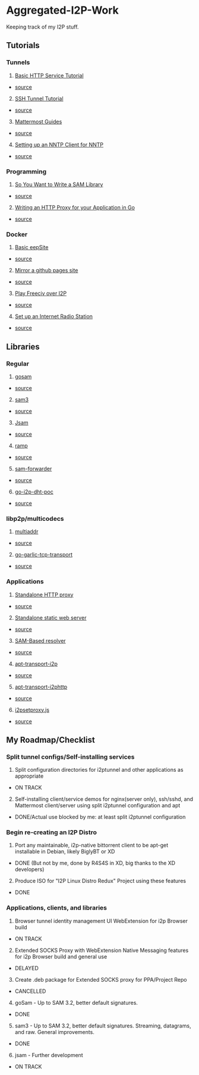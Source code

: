 Aggregated-I2P-Work
===================

Keeping track of my I2P stuff.

Tutorials
---------

### Tunnels

 1. [Basic HTTP Service Tutorial](https://eyedeekay.github.io/basic-tunnel-tutorial)
  * [source](https://github.com/eyedeekay/basic-tunnel-tutorial)
 2. [SSH Tunnel Tutorial](https://eyedeekay.github.io/i2p-ssh-config)
  * [source](https://github.com/eyedeekay/i2p-ssh-config)
 3. [Mattermost Guides](https://eyedeekay.github.io/i2p-mattermost-destkop)
  * [source](https://github.com/eyedeekay/i2p-mattermost-desktop)
 4. [Setting up an NNTP Client for NNTP](https://eyedeekay.github.io/i2p-nntp-client)
  * [source](https://github.com/eyedeekay/i2p-nntp-client)

### Programming

 1. [So You Want to Write a SAM Library](https://eyedeekay.github.io/So-You-Want-To-Write-A-SAM-Library)
  * [source](https://github.com/eyedeekay/So-You-Want-To-Write-A-SAM-Library)
 2. [Writing an HTTP Proxy for your Application in Go](https://eyedeekay.github.io/httptunnel/)
  * [source](https://github.com/eyedeekay/httptunnel)

### Docker

 1. [Basic eepSite](https://j-tt.github.io/r-i2p-wiki/articles/i2p-docker-services/BasicStaticeepSite.html)
  * [source](https://github.com/eyedeekay/basic-eepsite)
 2. [Mirror a github pages site](https://j-tt.github.io/r-i2p-wiki/articles/i2p-docker-services/GithubPagesMirror.html)
  * [source](https://github.com/eyedeekay/github-eepsite)
 3. [Play Freeciv over I2P](https://j-tt.github.io/r-i2p-wiki/articles/i2p-docker-services/FreecivServerClient.html)
  * [source](https://github.com/eyedeekay/freeciv-tunnels)
 4. [Set up an Internet Radio Station](https://j-tt.github.io/r-i2p-wiki/articles/i2p-docker-services/GithubPagesMirror.html)
  * [source](https://github.com/eyedeekay/pirateradio)

Libraries
---------

### Regular

 1. [gosam](https://godoc.org/github.com/eyedeekay/gosam)
  * [source](https://github.com/eyedeekay/gosam)
 2. [sam3](https://godoc.org/github.com/eyedeekay/sam3)
  * [source](https://github.com/eyedeekay/sam3)
 3. [Jsam](https://godoc.org/github.com/eyedeekay/Jsam)
  * [source](https://github.com/eyedeekay/Jsam)
 4. [ramp](https://godoc.org/github.com/eyedeekay/ramp)
  * [source](https://github.com/eyedeekay/ramp)
 5. [sam-forwarder](https://godoc.org/github.com/eyedeekay/sam-forwarder)
  * [source](https://github.com/eyedeekay/sam-forwarder)
 6. [go-i2p-dht-poc](https://godoc.org/github.com/RTradeLtd/tor-dht-poc/go-i2p-dht-poc)
  * [source](https://github.com/RTradeLtd/tor-dht-poc)

### libp2p/multicodecs

 1. [multiaddr](https://godoc.org/github.com/RTradeLtd/multiaddr)
  * [source](https://github.com/RTradeLtd/multiaddr)
 2. [go-garlic-tcp-transport](https://godoc.org/github.com/RTradeLtd/go-garlic-tcp-transport)
  * [source](https://github.com/RTradeLtd/go-garlic-tcp-transport)


### Applications

 1. [Standalone HTTP proxy](https://godoc.org/github.com/eyedeekay/httptunnel)
  * [source](https://github.com/eyedeekay/httptunnel)
 2. [Standalone static web server](https://godoc.org/github.com/eyedeekay/eephttpd)
  * [source](https://github.com/eyedeekay/eephttpd)
 3. [SAM-Based resolver](https://godoc.com/github.com/eyedeekay/geti2p64)
  * [source](https://github.com/eyedeekay/geti2p64)
 4. [apt-transport-i2p](https://godoc.org/github.com/eyedeekay/apt-transport-i2phttp)
  * [source](https://github.com/eyedeekay/apt-transport-i2phttp)
 5. [apt-transport-i2phttp](https://godoc.org/github.com/eyedeekay/apt-transport-i2p)
  * [source](https://github.com/eyedeekay/apt-transport-i2p)
 6. [i2psetproxy.js](https://github.com/eyedeekay/i2psetproxy.js)
  * [source](https://github.com/eyedeekay/i2psetproxy.js)

My Roadmap/Checklist
--------------------

### Split tunnel configs/Self-installing services

 1. Split configuration directories for i2ptunnel and other applications as appropriate
  * ON TRACK
 2. Self-installing client/service demos for nginx(server only), ssh/sshd, and Mattermost client/server using split i2ptunnel configuration and apt
  * DONE/Actual use blocked by me: at least split i2ptunnel configuration

### Begin re-creating an I2P Distro

 1. Port any maintainable, i2p-native bittorrent client to be apt-get installable in Debian, likely BiglyBT or XD
  * DONE (But not by me, done by R4S4S in XD, big thanks to the XD developers)
 2. Produce ISO for "I2P Linux Distro Redux" Project using these features
  * DONE

### Applications, clients, and libraries

 1. Browser tunnel identity management UI WebExtension for i2p Browser build
  * ON TRACK
 2. Extended SOCKS Proxy with WebExtension Native Messaging features for i2p Browser build and general use
  * DELAYED
 3. Create .deb package for Extended SOCKS proxy for PPA/Project Repo
  * CANCELLED
 4. goSam - Up to SAM 3.2, better default signatures.
  * DONE
 5. sam3 - Up to SAM 3.2, better default signatures. Streaming, datagrams, and raw. General improvements.
  * DONE
 6. jsam - Further development
  * ON TRACK
